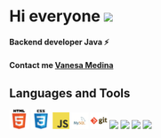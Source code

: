 # Hi everyone <img src="https://media.giphy.com/media/hvRJCLFzcasrR4ia7z/giphy.gif" width="25px">

<!--
**VaneMedina/VaneMedina** is a ✨ _special_ ✨ repository because its `README.md` (this file) appears on your GitHub profile.

Here are some ideas to get you started:

- 🔭 I’m currently working on ...
- 🌱 I’m currently learning ...
- 👯 I’m looking to collaborate on ...
- 🤔 I’m looking for help with ...
- 💬 Ask me about ...
- 📫 How to reach me: ...
- 😄 Pronouns: ...
- ⚡ Fun fact: ...
-->

#### Backend developer Java :zap:  
#### Contact me [Vanesa Medina](https://www.linkedin.com/in/vanesa-medina-/)
## Languages and Tools

 
<code><img height="35" src="https://raw.githubusercontent.com/github/explore/80688e429a7d4ef2fca1e82350fe8e3517d3494d/topics/html/html.png"></code>
<code><img height="35" src="https://raw.githubusercontent.com/github/explore/80688e429a7d4ef2fca1e82350fe8e3517d3494d/topics/css/css.png"></code>
<code><img height="30" src="https://raw.githubusercontent.com/github/explore/80688e429a7d4ef2fca1e82350fe8e3517d3494d/topics/javascript/javascript.png"></code>
<code><img height="30" src="https://raw.githubusercontent.com/github/explore/80688e429a7d4ef2fca1e82350fe8e3517d3494d/topics/mysql/mysql.png"></code>
<code><img height="30" src="https://raw.githubusercontent.com/github/explore/80688e429a7d4ef2fca1e82350fe8e3517d3494d/topics/git/git.png"></code>
<code><img height="35" src="https://image.flaticon.com/icons/png/512/226/226777.png"></code>
<code><img height="30" src="https://repository-images.githubusercontent.com/233450313/aab78f80-432c-11ea-80f4-3eeebac4d126"></code>
<code><img height="30" src="https://picodotdev.github.io/blog-bitix/assets/images/logotypes/spring.svg"></code>
<code><img height="35" src="https://media.bitdegree.org/storage/media/images/2018/12/hibernate-interview-questions-logo.png"></code>
